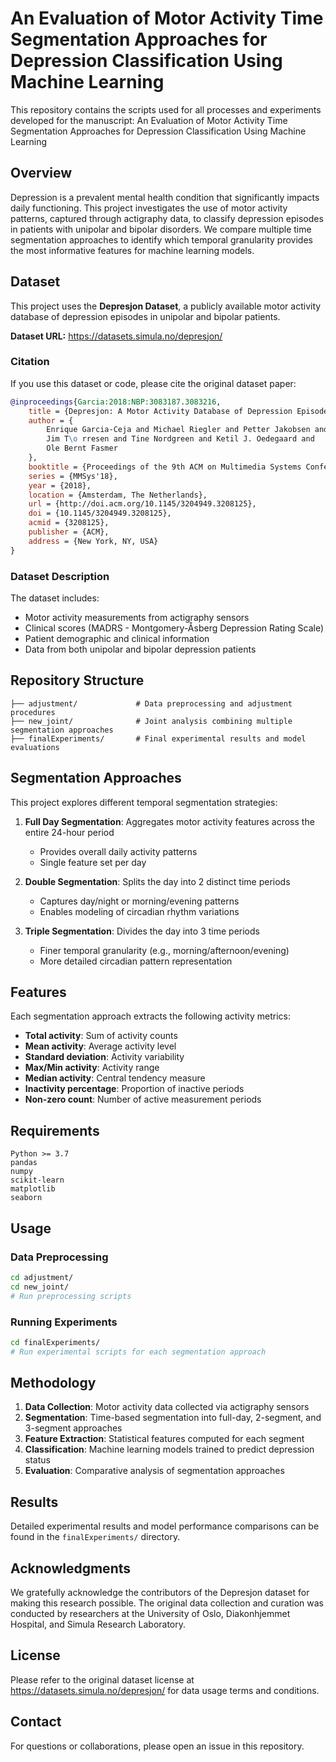 # An Evaluation of Motor Activity Time Segmentation Approaches for Depression Classification Using Machine Learning

This repository contains the scripts used for all processes and experiments developed for the manuscript: An Evaluation of Motor Activity Time Segmentation Approaches for Depression Classification Using Machine Learning

## Overview

Depression is a prevalent mental health condition that significantly impacts daily functioning. This project investigates the use of motor activity patterns, captured through actigraphy data, to classify depression episodes in patients with unipolar and bipolar disorders. We compare multiple time segmentation approaches to identify which temporal granularity provides the most informative features for machine learning models.

## Dataset

This project uses the **Depresjon Dataset**, a publicly available motor activity database of depression episodes in unipolar and bipolar patients.

**Dataset URL:** https://datasets.simula.no/depresjon/

### Citation

If you use this dataset or code, please cite the original dataset paper:

```bibtex
@inproceedings{Garcia:2018:NBP:3083187.3083216,
    title = {Depresjon: A Motor Activity Database of Depression Episodes in Unipolar and Bipolar Patients},
    author = {
        Enrique Garcia-Ceja and Michael Riegler and Petter Jakobsen and
        Jim T\o rresen and Tine Nordgreen and Ketil J. Oedegaard and
        Ole Bernt Fasmer
    },
    booktitle = {Proceedings of the 9th ACM on Multimedia Systems Conference},
    series = {MMSys'18},
    year = {2018},
    location = {Amsterdam, The Netherlands},
    url = {http://doi.acm.org/10.1145/3204949.3208125},
    doi = {10.1145/3204949.3208125},
    acmid = {3208125},
    publisher = {ACM},
    address = {New York, NY, USA}
}
```

### Dataset Description

The dataset includes:
- Motor activity measurements from actigraphy sensors
- Clinical scores (MADRS - Montgomery-Åsberg Depression Rating Scale)
- Patient demographic and clinical information
- Data from both unipolar and bipolar depression patients

## Repository Structure

```
├── adjustment/             # Data preprocessing and adjustment procedures
├── new_joint/              # Joint analysis combining multiple segmentation approaches
├── finalExperiments/       # Final experimental results and model evaluations

```

## Segmentation Approaches

This project explores different temporal segmentation strategies:

1. **Full Day Segmentation**: Aggregates motor activity features across the entire 24-hour period
   - Provides overall daily activity patterns
   - Single feature set per day

2. **Double Segmentation**: Splits the day into 2 distinct time periods
   - Captures day/night or morning/evening patterns
   - Enables modeling of circadian rhythm variations

3. **Triple Segmentation**: Divides the day into 3 time periods
   - Finer temporal granularity (e.g., morning/afternoon/evening)
   - More detailed circadian pattern representation

## Features

Each segmentation approach extracts the following activity metrics:
- **Total activity**: Sum of activity counts
- **Mean activity**: Average activity level
- **Standard deviation**: Activity variability
- **Max/Min activity**: Activity range
- **Median activity**: Central tendency measure
- **Inactivity percentage**: Proportion of inactive periods
- **Non-zero count**: Number of active measurement periods

## Requirements

```
Python >= 3.7
pandas
numpy
scikit-learn
matplotlib
seaborn
```

## Usage

### Data Preprocessing
```bash
cd adjustment/
cd new_joint/
# Run preprocessing scripts
```

### Running Experiments
```bash
cd finalExperiments/
# Run experimental scripts for each segmentation approach
```

## Methodology

1. **Data Collection**: Motor activity data collected via actigraphy sensors
2. **Segmentation**: Time-based segmentation into full-day, 2-segment, and 3-segment approaches
3. **Feature Extraction**: Statistical features computed for each segment
4. **Classification**: Machine learning models trained to predict depression status
5. **Evaluation**: Comparative analysis of segmentation approaches

## Results

Detailed experimental results and model performance comparisons can be found in the `finalExperiments/` directory.

## Acknowledgments

We gratefully acknowledge the contributors of the Depresjon dataset for making this research possible. The original data collection and curation was conducted by researchers at the University of Oslo, Diakonhjemmet Hospital, and Simula Research Laboratory.

## License

Please refer to the original dataset license at https://datasets.simula.no/depresjon/ for data usage terms and conditions.

## Contact

For questions or collaborations, please open an issue in this repository.
